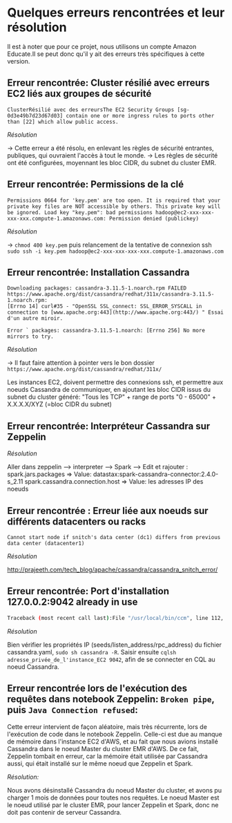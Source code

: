 # Quelques erreurs rencontrées et leur résolution

Il est à noter que pour ce projet, nous utilisons un compte Amazon Educate.Il se peut donc qu'il y ait des erreurs très spécifiques à cette version.

## Erreur rencontrée: Cluster résilié avec erreurs EC2 liés aux groupes de sécurité

```
ClusterRésilié avec des erreursThe EC2 Security Groups [sg-0d3e49b7d23d67d03] contain one or more ingress rules to ports other than [22] which allow public access.
```

*Résolution*

→ Cette erreur a été résolu, en enlevant les règles de sécurité entrantes, publiques, qui ouvraient l'accès à tout le monde.
→ Les règles de sécurité ont été configurées, moyennant les bloc CIDR, du subnet du cluster EMR. 

## Erreur rencontrée: Permissions de la clé

```
Permissions 0664 for 'key.pem' are too open. It is required that your private key files are NOT accessible by others. This private key will be ignored. Load key "key.pem": bad permissions hadoop@ec2-xxx-xxx-xxx-xxx.compute-1.amazonaws.com: Permission denied (publickey)
```

*Résolution*

→ `chmod 400 key.pem` puis relancement de la tentative de connexion ssh `sudo ssh -i key.pem hadoop@ec2-xxx-xxx-xxx-xxx.compute-1.amazonaws.com`

## Erreur rencontrée: Installation Cassandra

```
Downloading packages: cassandra-3.11.5-1.noarch.rpm FAILED
https://www.apache.org/dist/cassandra/redhat/311x/cassandra-3.11.5-1.noarch.rpm:
[Errno 14] curl#35 - "OpenSSL SSL_connect: SSL_ERROR_SYSCALL in connection to [www.apache.org:443](http://www.apache.org:443/) " Essai d'un autre miroir.

Error ` packages: cassandra-3.11.5-1.noarch: [Errno 256] No more mirrors to try.
```

*Résolution*

→ Il faut faire attention à pointer vers le bon dossier `https://www.apache.org/dist/cassandra/redhat/311x/`


Les instances EC2, doivent permettre des connexions ssh, et permettre aux noeuds Cassandra de communiquer, en ajoutant les bloc CIDR issus du subnet du cluster généré: "Tous les TCP" + range de ports "0 - 65000" + X.X.X.X/XYZ (=bloc CIDR du subnet)

##  Erreur rencontrée: Interpréteur Cassandra sur Zeppelin

*Résolution*

Aller dans zeppelin --> interpreter --> Spark --> Edit et rajouter : spark.jars.packages => Value: datastax:spark-cassandra-connector:2.4.0-s_2.11 spark.cassandra.connection.host => Value: les adresses IP des noeuds

## Erreur rencontrée : Erreur liée aux noeuds sur différents datacenters ou racks

```
Cannot start node if snitch's data center (dc1) differs from previous data center (datacenter1)
```
*Résolution*

http://prajeeth.com/tech_blog/apache/cassandra/cassandra_snitch_error/

## Erreur rencontrée: Port d'installation 127.0.0.2:9042 already in use

```sh
Traceback (most recent call last):File "/usr/local/bin/ccm", line 112, in cmd.run() File "/usr/local/lib/python2.7/dist-packages/ccmlib/cmds/cluster_cmds.py", line 510, in run allow_root=self.options.allow_root) is None: File "/usr/local/lib/python2.7/dist-packages/ccmlib/cluster.py", line 390, in start common.assert_socket_available(itf) File "/usr/local/lib/python2.7/dist-packages/ccmlib/common.py", line 521, in assert_socket_available raise UnavailableSocketError("Inet address %s:%s is not available: %s; a cluster may already be running or you may need to add the loopback alias" % (addr, port, msg)) ccmlib.common.UnavailableSocketError: Inet address 127.0.0.1:9042 is not available: [Errno 98] Address already in use; a cluster may already be running or you may need to add the loopback alias
```

*Résolution*

Bien vérifier les propriétés IP (seeds/listen_address/rpc_address) du fichier cassandra.yaml, `sudo sh cassandra -R`. Saisir ensuite `cqlsh adresse_privée_de_l'instance_EC2 9042`, afin de se connecter en CQL au noeud Cassandra.

## Erreur rencontrée lors de l'exécution des requêtes dans notebook Zeppelin: `Broken pipe`, puis `Java Connection refused`:

Cette erreur intervient de façon aléatoire, mais très récurrente, lors de l'exécution de code dans le notebook Zeppelin. Celle-ci est due au manque de mémoire dans l'instance EC2 d'AWS, et au fait que nous avions installé Cassandra dans le noeud Master du cluster EMR d'AWS. De ce fait, Zeppelin tombait en erreur, car la mémoire était utilisée par Cassandra aussi, qui était installé sur le même noeud que Zeppelin et Spark.

*Résolution:*

Nous avons désinstallé Cassandra du noeud Master du cluster, et avons pu charger 1 mois de données pour toutes nos requêtes. Le noeud Master est le noeud utilisé par le cluster EMR, pour lancer Zeppelin et Spark, donc ne doit pas contenir de serveur Cassandra.